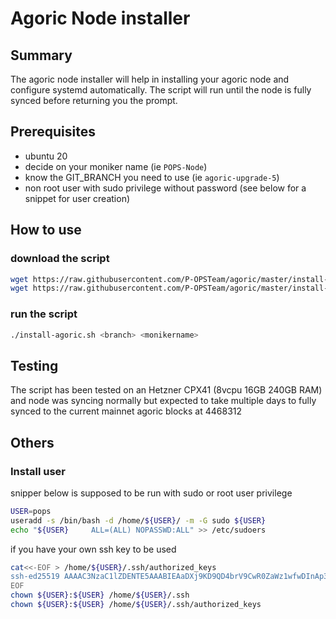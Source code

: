 # Agoric Node installer

## Summary
The agoric node installer will help in installing your agoric node and configure systemd automatically. The script will run until the node is fully synced before returning you the prompt.

## Prerequisites

- ubuntu 20
- decide on your moniker name (ie `POPS-Node`)
- know the GIT_BRANCH you need to use (ie `agoric-upgrade-5`)
- non root user with sudo privilege without password (see below for a snippet for user creation)

## How to use

### download the script

```bash
wget https://raw.githubusercontent.com/P-OPSTeam/agoric/master/install-agoric.sh && chmod +x install-agoric.sh 
wget https://raw.githubusercontent.com/P-OPSTeam/agoric/master/install-agoric.sh && chmod +x is-synced.sh 
```

### run the script

```bash
./install-agoric.sh <branch> <monikername>
```

## Testing

The script has been tested on an Hetzner CPX41 (8vcpu 16GB 240GB RAM) and node was syncing normally but expected to take multiple days to fully synced to the current mainnet agoric blocks at 4468312

## Others

### Install user

snipper below is supposed to be run with sudo or root user privilege

```bash
USER=pops
useradd -s /bin/bash -d /home/${USER}/ -m -G sudo ${USER}
echo "${USER}     ALL=(ALL) NOPASSWD:ALL" >> /etc/sudoers
```

if you have your own ssh key to be used
```bash
cat<<-EOF > /home/${USER}/.ssh/authorized_keys
ssh-ed25519 AAAAC3NzaC1lZDENTE5AAABIEAaDXj9KD9QD4brV9CwR0ZaWz1wfwDInAp31VOwq42H1 your.sshkey.here
EOF
chown ${USER}:${USER} /home/${USER}/.ssh
chown ${USER}:${USER} /home/${USER}/.ssh/authorized_keys
```